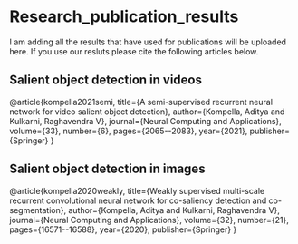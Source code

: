 # Research_publication_results
I am adding all the results that have used for publications will be uploaded here. If you use our resluts please cite the following articles below. 

## Salient object detection in videos

@article{kompella2021semi,
  title={A semi-supervised recurrent neural network for video salient object detection},
  author={Kompella, Aditya and Kulkarni, Raghavendra V},
  journal={Neural Computing and Applications},
  volume={33},
  number={6},
  pages={2065--2083},
  year={2021},
  publisher={Springer}
}

## Salient object detection in images

@article{kompella2020weakly,
  title={Weakly supervised multi-scale recurrent convolutional neural network for co-saliency detection and co-segmentation},
  author={Kompella, Aditya and Kulkarni, Raghavendra V},
  journal={Neural Computing and Applications},
  volume={32},
  number={21},
  pages={16571--16588},
  year={2020},
  publisher={Springer}
}
